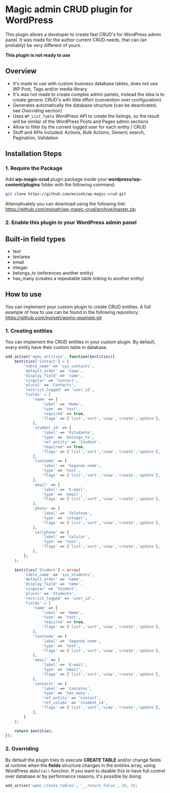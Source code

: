 # Magic admin CRUD plugin for WordPress

This plugin allows a developer to create fast CRUD's for WordPress admin panel. It was made for the author current CRUD needs, that can (an probably) be very different of yours.

**This plugin is not ready to use**

## Overview

* It's made to use with custom business database tables, does not use WP Post, Tags and/or media library
* It's was not made to create complex admin panels, instead the idea is to create generic CRUD's with little effort (convention over configuration)
* Generates automatically the database structure (can be deactivated, see *Overriding* section)
* Uses `WP_List_Table` WordPress API to create the listings, so the result will be similar of the WordPress Posts and Pages admin sections
* Allow to filter by the current logged user for each entity / CRUD
* Stuff and APIs included: Actions, Bulk Actions, Generic search, Pagination, Validation

## Installation Steps

### 1. Require the Package

Add **wp-magic-crud** plugin package inside your **wordpress/wp-content/plugins** folder with the following command:

```bash
git clone https://github.com/moiseh/wp-magic-crud.git
```

Alternativately you can download using the following link: https://github.com/moiseh/wp-magic-crud/archive/master.zip

### 2. Enable this plugin in your WordPress admin panel

## Built-in field types

* text
* textarea
* email
* integer
* belongs_to (references another entity)
* has_many (creates a repeatable table linking to another entity)

## How to use

You can implement your custom plugin to create CRUD entities.
A full example of how to use can be found in the following repository: https://github.com/moiseh/wpmc-example.git

### 1. Creating entities

You can implement the CRUD entities in your custom plugin.
By default, every entity have their custom table in database.

```php
add_action('wpmc_entities', function($entities){
    $entities['Contact'] = [
        'table_name' => 'sys_contacts',
        'default_order' => 'name',
        'display_field' => 'name',
        'singular' => 'Contact',
        'plural' => 'Contacts',
        'restrict_logged' => 'user_id',
        'fields' = [
            'name' => [
                'label' => 'Nome',
                'type' => 'text',
                'required' => true,
                'flags' => ['list','sort','view','create','update'],
            ],
            'student_id' => [
                'label' => 'Estudante',
                'type' => 'belongs_to',
                'ref_entity' => 'Student',
                'required' => true,
                'flags' => ['list','sort','view','create','update'],
            ],
            'lastname' => [
                'label' => 'Segundo nome',
                'type' => 'text',
                'flags' => ['list','sort','view','create','update'],
            ],
            'email' => [
                'label' => 'E-mail',
                'type' => 'email',
                'flags' => ['list','sort','view','create','update'],
            ],
            'phone' => [
                'label' => 'Telefone',
                'type' => 'integer',
                'flags' => ['list','sort','view','create','update'],
            ],
            'cellphone' => [
                'label' => 'Celular',
                'type' => 'text',
                'flags' => ['list','sort','view','create','update'],
            ],
        ];
    );

    $entities['Student'] = array(
        'table_name' => 'sys_students',
        'default_order' => 'name',
        'display_field' => 'name',
        'singular' => 'Student',
        'plural' => 'Students',
        'restrict_logged' => 'user_id',
        'fields' = [
            'name' => [
                'label' => 'Nome',
                'type' => 'text',
                'required' => true,
                'flags' => ['list','sort','view','create','update'],
            ],
            'lastname' => [
                'label' => 'Segundo nome',
                'type' => 'text',
                'flags' => ['list','sort','view','create','update'],
            ],
            'email' => [
                'label' => 'E-mail',
                'type' => 'email',
                'flags' => ['list','sort','view','create','update'],
            ],
            'contacts' => [
                'label' => 'Contatos',
                'type' => 'has_many',
                'ref_entity' => 'Contact',
                'ref_column' => 'student_id',
                'flags' => ['list','sort','view','create','update'],
            ],
        ]
    );

    return $entities;
});
```

### 2. Overriding

By default the plugin tries to execute **CREATE TABLE** and/or change fields at runtime when the **fields** structure changes in the entities array, using WordPress `dbDelta()` function. If you want to disable this to have full control over database or by performance reasons, it's possible by doing:

```php
add_action('wpmc_create_tables', '__return_false', 10, 2);
```